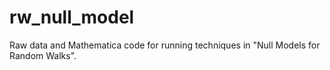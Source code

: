 # rw_null_model
Raw data and Mathematica code for running techniques in "Null Models for Random Walks".  
